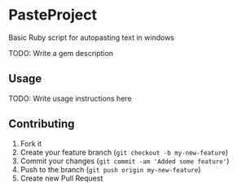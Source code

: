 # PasteProject  

Basic Ruby script for autopasting text in windows
 


TODO: Write a gem description 

## Usage



TODO: Write usage instructions here



## Contributing



1. Fork it
2. Create your feature branch (`git checkout -b my-new-feature`)
3. Commit your changes (`git commit -am 'Added some feature'`)
4. Push to the branch (`git push origin my-new-feature`)
5. Create new Pull Request
